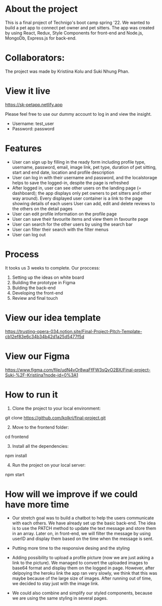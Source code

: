 # About the project
This is a final project of Technigo's boot camp spring '22. We wanted to build a pet app to connect pet owner and pet sitters. The app was created by using React, Redux, Style Components for front-end and Node.js, MongoDb, Express.js for back-end.

# Collaborators:
The project was made by Kristiina Kolu and Suki Nhung Phan.

# View it live
https://sk-petapp.netlify.app

Please feel free to use our dummy account to log in and view the insight. 
- Username: test_user 
- Password: password

# Features
- User can sign up by filling in the ready form including profile type, username, password, email, image link, pet type, duration of pet sitting, start and end date, location and profile description
- User can log in with their username and password, and the localstorage helps to save the logged-in, despite the page is refreshed
- After logged in, user can see other users on the landing page (= dashboard); the app displays only pet owners to pet sitters and other way around). Every displayed user container is a link to the page showing details of each users
 User can add, edit and delete reviews to the others on the detail pages
- User can edit profile information on the profile page
- User can save their favourite items and view them in favourite page
- User can search for the other users by using the search bar
- User can filter their search with the filter menus
- User can log out

# Process
It tooks us 3 weeks to complete. Our proccess:
 1. Setting up the ideas on white board
 2. Building the prototype in Figma
 3. Bulding the back-end
 4. Developing the front-end
 5. Review and final touch

# View our idea template
https://trusting-opera-034.notion.site/Final-Project-Pitch-Template-cb12ef83e6c34b34b42d1a25d5477f5d
 
# View our Figma 
https://www.figma.com/file/udN4vOr8waFfFW3sQvO2BX/Final-project-Suki-%2F-Kristiina?node-id=0%3A1

# How to run it
1. Clone the project to your local environment:

git clone https://github.com/kolkri/final-project.git

2. Move to the frontend folder:

cd frontend

3. Install all the dependencies:

npm install

4. Run the project on your local server:

npm start



# How will we improve if we could have more time
- Our stretch goal was to build a chatbot to help the users communicate with each others. We have already set up the basic back-end. The idea is to use the PATCH method to update the text message and store them in an array. Later on, in front-end, we will filter the message by using userID and display them based on the time when the message is sent. 

- Putting more time to the responsive desing and the styling

- Adding possibility to upload a profile picture (now we are just asking a link to the picture). We managed to convert the uploaded images to base64 format and display them on the logged in page. However, after delpoying the heroku link the app ran very slowly, we think that this was maybe because of the large size of images. After running out of time, we decided to stay just with the image link. 

- We could also combine and simplify our styled components, because we are using the same styling in several pages. 
 
 
